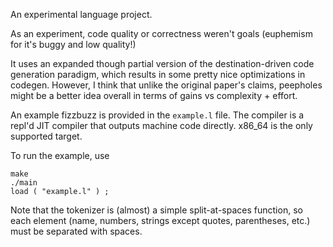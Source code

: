 An experimental language project.

As an experiment, code quality or correctness weren't goals (euphemism for it's buggy and low quality!)

It uses an expanded though partial version of the destination-driven code generation paradigm, which results in some pretty nice optimizations in codegen. However, I think that unlike the original paper's claims, peepholes might be a better idea overall in terms of gains vs complexity + effort.

An example fizzbuzz is provided in the `example.l` file. The compiler is a repl'd JIT compiler that outputs machine code directly. x86_64 is the only supported target.

To run the example, use

```
make
./main
load ( "example.l" ) ;
```

Note that the tokenizer is (almost) a simple split-at-spaces function, so each element (name, numbers, strings except quotes, parentheses, etc.) must be separated with spaces.

